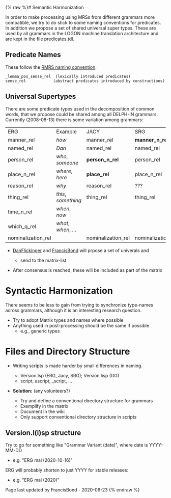 {% raw %}# Semantic Harmonization

In order to make processing using MRSs from different grammars more
compatible, we try to do stick to some naming conventions for
predicates. In addition we propose a set of shared universal super
types. These are used by all grammars in the LOGON machine translation
architecture and are kept in the file predicates.tdl.

## Predicate Names

These follow the [RMRS naming convention](https://blog.inductorsoftware.com/docsproto/tools/RmrsPos).

    _lemma_pos_sense_rel  (lexically introduced predicates)
    sense_rel            (abstract predicates introduced by constructions)

## Universal Supertypes

There are some predicate types used in the decomposition of common
words, that we propose could be shared among all DELPH-IN grammars.
Currently (2008-08-13) there is some variation among grammars:

|                     |                     |                     |                     |
|---------------------|---------------------|---------------------|---------------------|
| ERG                 | Example             | JACY                | SRG                 |
| manner\_rel         | *how*               | manner\_rel         | **manner\_n\_rel**  |
| named\_rel          | *Dan*               | named\_rel          | named\_rel          |
| person\_rel         | *who*, *someone*    | **person\_n\_rel**  | person\_rel         |
| place\_n\_rel       | *where*, *here*     | **place\_rel**      | place\_n\_rel       |
| reason\_rel         | *why*               | reason\_rel         | ???                 |
| thing\_rel          | *this*, *something* | thing\_rel          | thing\_rel          |
| time\_n\_rel        | *when*, *now*       |                     |                     |
| which\_q\_rel       | *what*, *when*, ... |                     |                     |
| nominalization\_rel |                     | nominalization\_rel | nominalization\_rel |

- [DanFlickinger](https://blog.inductorsoftware.com/docsproto/tools/DanFlickinger) and [FrancisBond](https://blog.inductorsoftware.com/docsproto/tools/FrancisBond) will
prpose a set of univerals and
  
  - send to the matrix-list
- After consensus is reached, these will be included as part of the
matrix

# Syntactic Harmonization

There seems to be less to gain from trying to synchronize type-names
across grammars, although it is an interesting research question.

- Try to adopt Matrix types and names where possible
- Anything used in post-processing should be the same if possible
  - e.g., generic types

# Files and Directory Structure

- Writing scripts is made harder by small differences in naming.
  - Version.lsp (ERG, Jacy, SRG); Version.lisp (GG)
  - script, ascript, \_script, ...
- **Solution:** (any volunteers?)
  
  - Try and define a conventional directory structure for grammars
  - Exemplify in the matrix
  - Document in the wiki
  - Only support conventional directory structure in scripts

## Version.l(i)sp structure

Try to go for something like "Grammar Variant (date)", where date is
YYYY-MM-DD

- e.g. "ERG mal (2020-10-16)"

ERG will probably shorten to just YYYY for stable releases:

- e.g. "ERG mal (2020)"

Page last updated by FrancisBond - 2020-06-23
{% endraw %}